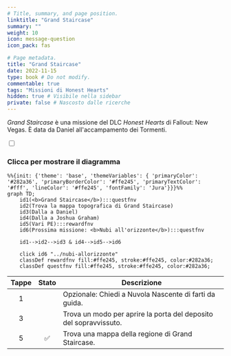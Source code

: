 ```yaml
---
# Title, summary, and page position.
linktitle: "Grand Staircase"
summary: ""
weight: 10
icon: message-question
icon_pack: fas

# Page metadata.
title: "Grand Staircase"
date: 2022-11-15
type: book # Do not modify.
commentable: true
tags: "Missioni di Honest Hearts"
hidden: true # Visibile nella sidebar
private: false # Nascosto dalle ricerche
---
```


<div class="fnv">


*Grand Staircase* è una missione del DLC *Honest Hearts* di Fallout: New Vegas. È data da Daniel all'accampamento dei Tormenti.


<section class="chart-collapse">
<input type="checkbox" name="collapse2" id="handle2">
<h3 class="handle">
<label for="handle2">Clicca per mostrare il diagramma</label>
</h3>
<div class="content">

```mermaid
%%{init: {'theme': 'base', 'themeVariables': { 'primaryColor': '#282a36', 'primaryBorderColor': '#ffe245', 'primaryTextColor': '#fff', 'lineColor': '#ffe245', 'fontFamily': 'Jura'}}}%%
graph TD;
    id1(<b>Grand Staircase</b>):::questfnv
    id2(Trova la mappa topografica di Grand Staircase)
    id3(Dalla a Daniel)
    id4(Dalla a Joshua Graham)
    id5(Vari PE):::rewardfnv
    id6(Prossima missione: <b>Nubi all'orizzonte</b>):::questfnv
    
    id1-->id2-->id3 & id4-->id5-->id6
    
    click id6 "../nubi-allorizzonte"
    classDef rewardfnv fill:#ffe245, stroke:#ffe245, color:#282a36;
    classDef questfnv fill:#ffe245, stroke:#ffe245, color:#282a36;
```

</div>
</section>

| Tappe |       Stato        | Descrizione |
|:-----:|:------------------:| ----------- |
|                           1                           |            | Opzionale: Chiedi a Nuvola Nascente di farti da guida.                                                                                                                      |
|                           3                           |            | Trova un modo per aprire la porta del deposito del sopravvissuto.                                                                                                           |
|                           5                           | :white_check_mark: | Trova una mappa della regione di Grand Staircase.                                                                                                                           |





</div>


